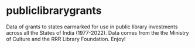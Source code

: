 # publiclibrarygrants
Data of grants to states earmarked for use in public library investments across all the States of India (1977-2022). Data comes from the the Ministry of Culture and the RRR Library Foundation. Enjoy!
